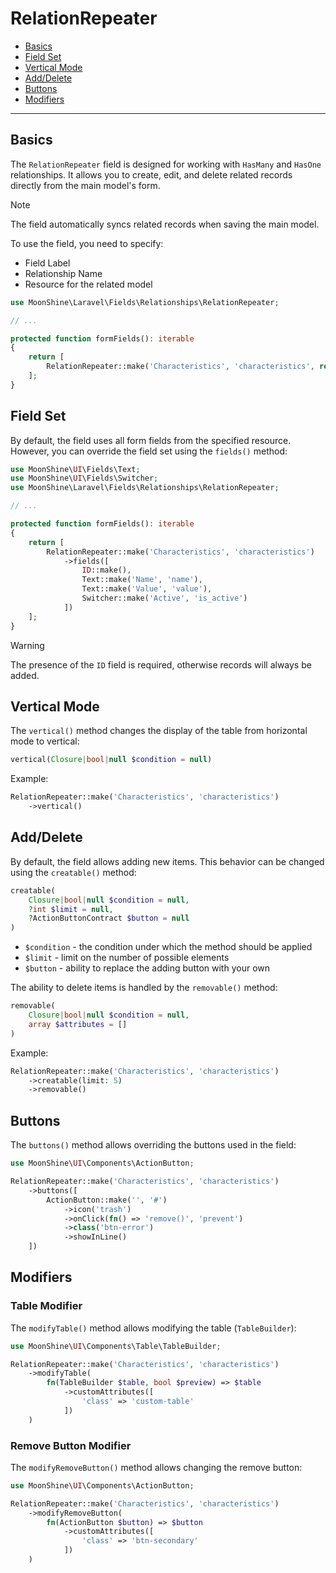 # RelationRepeater

- [Basics](#basics)
- [Field Set](#fields)
- [Vertical Mode](#vertical)
- [Add/Delete](#creatable-removable)
- [Buttons](#buttons)
- [Modifiers](#modify)

---

<a name="basics"></a>
## Basics

The `RelationRepeater` field is designed for working with `HasMany` and `HasOne` relationships. It allows you to create, edit, and delete related records directly from the main model's form.

> [!NOTE]
> The field automatically syncs related records when saving the main model.

To use the field, you need to specify:
- Field Label
- Relationship Name
- Resource for the related model

```php
use MoonShine\Laravel\Fields\Relationships\RelationRepeater;

// ...

protected function formFields(): iterable
{
    return [
        RelationRepeater::make('Characteristics', 'characteristics', resource: CharacteristicResource::class)
    ];
}
```

<a name="fields"></a>
## Field Set

By default, the field uses all form fields from the specified resource. However, you can override the field set using the `fields()` method:

```php
use MoonShine\UI\Fields\Text;
use MoonShine\UI\Fields\Switcher;
use MoonShine\Laravel\Fields\Relationships\RelationRepeater;

// ...

protected function formFields(): iterable
{
    return [
        RelationRepeater::make('Characteristics', 'characteristics')
            ->fields([
                ID::make(),
                Text::make('Name', 'name'),
                Text::make('Value', 'value'),
                Switcher::make('Active', 'is_active')
            ])
    ];
}
```

> [!WARNING]
> The presence of the `ID` field is required, otherwise records will always be added.

<a name="vertical"></a>
## Vertical Mode

The `vertical()` method changes the display of the table from horizontal mode to vertical:

```php
vertical(Closure|bool|null $condition = null)
```

Example:

```php
RelationRepeater::make('Characteristics', 'characteristics')
    ->vertical()
```

<a name="creatable-removable"></a>
## Add/Delete

By default, the field allows adding new items. This behavior can be changed using the `creatable()` method:

```php
creatable(
    Closure|bool|null $condition = null,
    ?int $limit = null,
    ?ActionButtonContract $button = null
)
```

- `$condition` - the condition under which the method should be applied
- `$limit` - limit on the number of possible elements
- `$button` - ability to replace the adding button with your own

The ability to delete items is handled by the `removable()` method:

```php
removable(
    Closure|bool|null $condition = null,
    array $attributes = []
)
```

Example:

```php
RelationRepeater::make('Characteristics', 'characteristics')
    ->creatable(limit: 5)
    ->removable()
```

<a name="buttons"></a>
## Buttons

The `buttons()` method allows overriding the buttons used in the field:

```php
use MoonShine\UI\Components\ActionButton;

RelationRepeater::make('Characteristics', 'characteristics')
    ->buttons([
        ActionButton::make('', '#')
            ->icon('trash')
            ->onClick(fn() => 'remove()', 'prevent')
            ->class('btn-error')
            ->showInLine()
    ])
```

<a name="modify"></a>
## Modifiers

### Table Modifier

The `modifyTable()` method allows modifying the table (`TableBuilder`):

```php
use MoonShine\UI\Components\Table\TableBuilder;

RelationRepeater::make('Characteristics', 'characteristics')
    ->modifyTable(
        fn(TableBuilder $table, bool $preview) => $table
            ->customAttributes([
                'class' => 'custom-table'
            ])
    )
```

### Remove Button Modifier

The `modifyRemoveButton()` method allows changing the remove button:

```php
use MoonShine\UI\Components\ActionButton;

RelationRepeater::make('Characteristics', 'characteristics')
    ->modifyRemoveButton(
        fn(ActionButton $button) => $button
            ->customAttributes([
                'class' => 'btn-secondary'
            ])
    )
```
